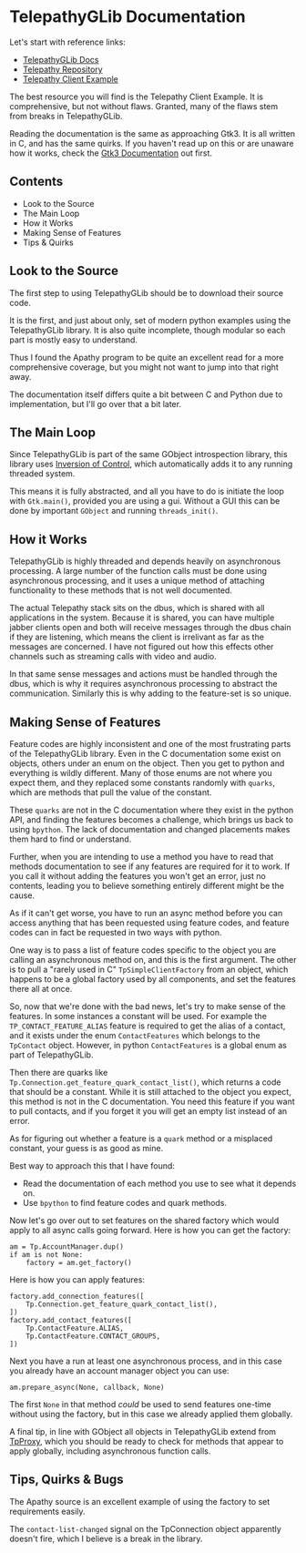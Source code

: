 
# TelepathyGLib Documentation

Let's start with reference links:

- [TelepathyGLib Docs](http://telepathy.freedesktop.org/doc/telepathy-glib/)
- [Telepathy Repository](https://secure.freedesktop.org/cgit/telepathy/)
- [Telepathy Client Example](http://git.enlightenment.org/devs/kuuko/apathy.git/)

The best resource you will find is the Telepathy Client Example.  It is comprehensive, but not without flaws.  Granted, many of the flaws stem from breaks in TelepathyGLib.

Reading the documentation is the same as approaching Gtk3.  It is all written in C, and has the same quirks.  If you haven't read up on this or are unaware how it works, check the [Gtk3 Documentation]() out first.

## Contents

- Look to the Source
- The Main Loop
- How it Works
- Making Sense of Features
- Tips & Quirks


## Look to the Source

The first step to using TelepathyGLib should be to download their source code.

It is the first, and just about only, set of modern python examples using the TelepathyGLib library.  It is also quite incomplete, though modular so each part is mostly easy to understand.

Thus I found the Apathy program to be quite an excellent read for a more comprehensive coverage, but you might not want to jump into that right away.

The documentation itself differs quite a bit between C and Python due to implementation, but I'll go over that a bit later.


## The Main Loop

Since TelepathyGLib is part of the same GObject introspection library, this library uses [Inversion of Control](), which automatically adds it to any running threaded system.

This means it is fully abstracted, and all you have to do is initiate the loop with `Gtk.main()`, provided you are using a gui.  Without a GUI this can be done by important `GObject` and running `threads_init()`.


## How it Works

TelepathyGLib is highly threaded and depends heavily on asynchronous processing.  A large number of the function calls must be done using asynchronous processing, and it uses a unique method of attaching functionality to these methods that is not well documented.

The actual Telepathy stack sits on the dbus, which is shared with all applications in the system.  Because it is shared, you can have multiple jabber clients open and both will receive messages through the dbus chain if they are listening, which means the client is irrelivant as far as the messages are concerned.  I have not figured out how this effects other channels such as streaming calls with video and audio.

In that same sense messages and actions must be handled through the dbus, which is why it requires asynchronous processing to abstract the communication.  Similarly this is why adding to the feature-set is so unique.


## Making Sense of Features

Feature codes are highly inconsistent and one of the most frustrating parts of the TelepathyGLib library.  Even in the C documentation some exist on objects, others under an enum on the object.  Then you get to python and everything is wildly different.  Many of those enums are not where you expect them, and they replaced some constants randomly with `quarks`, which are methods that pull the value of the constant.

These `quarks` are not in the C documentation where they exist in the python API, and finding the features becomes a challenge, which brings us back to using `bpython`.  The lack of documentation and changed placements makes them hard to find or understand.

Further, when you are intending to use a method you have to read that methods documentation to see if any features are required for it to work.  If you call it without adding the features you won't get an error, just no contents, leading you to believe something entirely different might be the cause.

As if it can't get worse, you have to run an async method before you can access anything that has been requested using feature codes, and feature codes can in fact be requested in two ways with python.

One way is to pass a list of feature codes specific to the object you are calling an asynchronous method on, and this is the first argument.  The other is to pull a "rarely used in C" `TpSimpleClientFactory` from an object, which happens to be a global factory used by all components, and set the features there all at once.


So, now that we're done with the bad news, let's try to make sense of the features.  In some instances a constant will be used.  For example the `TP_CONTACT_FEATURE_ALIAS` feature is required to get the alias of a contact, and it exists under the enum `ContactFeatures` which belongs to the `TpContact` object.  However, in python `ContactFeatures` is a global enum as part of TelepathyGLib.

Then there are quarks like `Tp.Connection.get_feature_quark_contact_list()`, which returns a code that should be a constant.  While it is still attached to the object you expect, this method is not in the C documentation.  You need this feature if you want to pull contacts, and if you forget it you will get an empty list instead of an error.


As for figuring out whether a feature is a `quark` method or a misplaced constant, your guess is as good as mine.

Best way to approach this that I have found:

- Read the documentation of each method you use to see what it depends on.
- Use `bpython` to find feature codes and quark methods.


Now let's go over out to set features on the shared factory which would apply to all async calls going forward.  Here is how you can get the factory:

    am = Tp.AccountManager.dup()
    if am is not None:
        factory = am.get_factory()

Here is how you can apply features:

    factory.add_connection_features([
        Tp.Connection.get_feature_quark_contact_list(),
    ])
    factory.add_contact_features([
        Tp.ContactFeature.ALIAS,
        Tp.ContactFeature.CONTACT_GROUPS,
    ])

Next you have a run at least one asynchronous process, and in this case you already have an account manager object you can use:

    am.prepare_async(None, callback, None)

The first `None` in that method _could_ be used to send features one-time without using the factory, but in this case we already applied them globally.

A final tip, in line with GObject all objects in TelepathyGLib extend from [TpProxy](http://telepathy.freedesktop.org/doc/telepathy-glib/telepathy-glib-proxy.html), which you should be ready to check for methods that appear to apply globally, including asynchronous function calls.


## Tips, Quirks & Bugs

The Apathy source is an excellent example of using the factory to set requirements easily.

The `contact-list-changed` signal on the TpConnection object apparently doesn't fire, which I believe is a break in the library.
